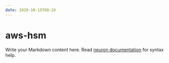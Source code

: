```yaml
---
date: 2020-10-15T08:24
---
```


# aws-hsm

Write your Markdown content here. Read [neuron documentation](https://neuron.zettel.page/2011404.html) for syntax help.

